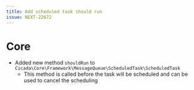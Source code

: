 ```yaml
---
title: Add scheduled task should run
issue: NEXT-22672
---
```


# Core

* Added new method `shouldRun` to `Cicada\Core\Framework\MessageQueue\ScheduledTask\ScheduledTask`
  * This method is called before the task will be scheduled and can be used to cancel the scheduling
